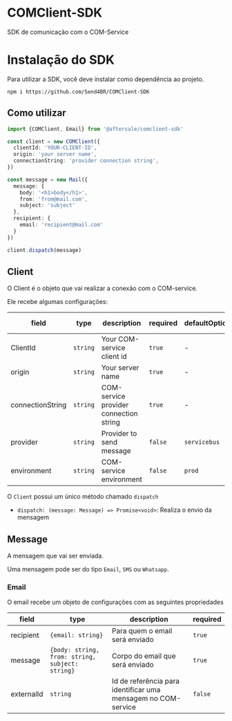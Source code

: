 # COMClient-SDK

SDK de comunicação com o COM-Service

# Instalação do SDK

Para utilizar a SDK, você deve instalar como dependência ao projeto.

``` shell
npm i https://github.com/Send4BR/COMClient-SDK
```

## Como utilizar


```ts
import {COMClient, Email} from '@aftersale/comclient-sdk'

const client = new COMClient({
  clientId: 'YOUR-CLIENT-ID',
  origin: 'your server name',
  connectionString: 'provider connection string',
})

const message = new Mail({
  message: {
    body: '<h1>body</h1>',
    from: 'from@mail.com',
    subject: 'subject'
  },
  recipient: {
    email: 'recipient@mail.com'
  }
})

client.dispatch(message)
```

## Client

O Client é o objeto que vai realizar a conexão com o COM-service.

Ele recebe algumas configurações:

|field|type|description|required|defaultOption|available options |
|-----|----|-----------|--------|-------------|----|
|ClientId|`string`|Your COM-service client id | `true` | - | - |
| origin | `string` | Your server name | `true` | - | - |
| connectionString | `string` | COM-service provider connection string | `true` | - | - |
| provider | `string` | Provider to send message | `false` | `servicebus` | `servicebus` \| `faker` |
| environment | `string` | COM-service environment | `false` | `prod` | `prod` \| `stg` \| `spr` |

O `Client` possui um único método chamado `dispatch`

- `dispatch: (message: Message) => Promise<void>`: Realiza o envio da mensagem


## Message

A mensagem que vai ser enviada.

Uma mensagem pode ser do tipo `Email`, `SMS` ou `Whatsapp`.

### Email

O email recebe um objeto de configurações com as seguintes propriedades

| field | type | description | required |
|-------|------|-------------|----------|
|recipient| `{email: string}` | Para quem o email será enviado | `true` |
|message| `{body: string, from: string, subject: string}` | Corpo do email que será enviado | `true` |
| externalId | `string` | Id de referência para identificar uma mensagem no COM-service | `false` | 
